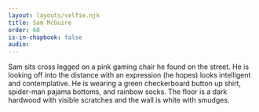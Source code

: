 ```yaml
---
layout: layouts/selfie.njk
title: Sam McGuire
order: 60
is-in-chapbook: false
audio: 
---
```

Sam sits cross legged on a pink gaming chair he found on the street. He is looking off into the distance with an expression (he hopes) looks intelligent and contemplative. He is wearing a green checkerboard button up shirt, spider-man pajama bottoms, and rainbow socks. The floor is a dark hardwood with visible scratches and the wall is white with smudges.
